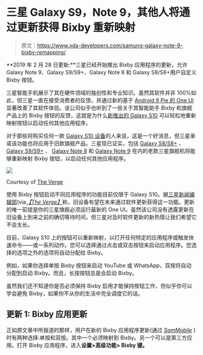 # 三星 Galaxy S9，Note 9，其他人将通过更新获得 Bixby 重新映射

> 原文：<https://www.xda-developers.com/samung-galaxy-note-9-bixby-remapping/>

**2019 年 2 月 28 日更新:**三星已经开始推出 Bixby 应用程序的更新，允许 Galaxy Note 9、Galaxy S9/S9+、Galaxy Note 8 和 Galaxy S8/S8+用户自定义 Bixby 按钮。

三星智能手机展示了其在硬件领域的独创性和专业知识。虽然其软件并非 100%如此，但三星一直在接受消费者的反馈，并通过新的基于 [Android 9 Pie 的 One UI](https://www.xda-developers.com/samsung-one-ui-review-android-pie-galaxy-s9-galaxy-note-9/) 显著改善了其软件体验。该公司似乎也听到了一些关于其智能助手 Bixby 和旗舰产品上的 Bixby 按钮的反馈，这就是为什么[新推出的 Galaxy S10](https://www.xda-developers.com/samsung-galaxy-s10-hands-on/) 可以轻松地重新映射按钮以启动任何其他应用程序。

对于那些将购买任何一款 [Galaxy S10 设备](https://www.xda-developers.com/samsung-galaxy-s10-s10-and-s10e-launch-with-the-snapdragon-855-ultrasonic-in-display-fingerprint-scanners-reverse-wireless-charging-and-a-whole-lot-more/)的人来说，这是一个好消息，但三星承诺该功能也将应用于旧款旗舰产品。三星现已证实，包括 [Galaxy S8/S8+](https://www.xda-developers.com/exynos-samsung-galaxy-s8s-one-ui-update-starts-rolling-out-in-europe/) 、 [Galaxy S9/S9+](https://www.xda-developers.com/samsung-galaxy-s9-one-ui-android-pie-sprint-verizon/) 、 [Galaxy Note 8](https://www.xda-developers.com/samsung-galaxy-note-8-one-ui-update-eastern-europe/) 和 [Galaxy Note 9](https://www.xda-developers.com/samsung-galaxy-note-9-one-ui-beta-android-pie/) 在内的老款三星旗舰机将能够重新映射 Bixby 按钮，以启动任何其他应用程序。

 <picture>![](img/28fadc8492d5d85cef4e8d67c57a4e88.png)</picture> 

Courtesy of [The Verge](https://www.theverge.com/2019/2/21/18235405/samsung-galaxy-phones-bixby-button-remapping-customization-feature)

使用 Bixby 按钮启动不同应用程序的功能目前仅限于 Galaxy S10。据[三星新闻编辑部](https://news.samsung.com/global/in-depth-look-4-more-powerful-more-personal-bixby-on-the-galaxy-s10)(via[*【The Verge】*](https://www.theverge.com/2019/2/21/18235405/samsung-galaxy-phones-bixby-button-remapping-customization-feature)称，旧设备有望在未来通过软件更新获得这一功能。更新的唯一前提是你的三星旗舰必须运行最新的 One UI。虽然该公司没有透露更新在旧设备上到来之前的确切等待时间，但三星对及时软件更新的新热情让我们希望它不会太长。

目前，Galaxy S10 上的按钮可以重新映射，以打开任何特定的应用程序或触发快速命令——或一系列动作。您可以选择通过点击或双击按钮来启动应用程序。您选择的选项之外的选项将自动分配给 Bixby。

例如，如果你选择单按 Bixby 按钮来启动 YouTube 或 WhatsApp，双按将自动分配到启动 Bixby。而且，长按按钮总是会启动 Bixby。

虽然我们还不知道你是否必须保持 Bixby 启用才能保持按钮工作，但似乎你可以学会避免 Bixby，如果你不从你的生活中完全调度它的话。

## 更新 1: Bixby 应用更新

正如原文章中所报道的那样，用户在新的 Bixby 应用程序更新(通过 [*SamMobile*](https://www.sammobile.com/2019/02/28/samsung-bixby-key-remapping-older-flagships/) )时有两种选择:单按和双按。其中一个必须映射到 Bixby。另一个可以是第三方应用。打开 Bixby 应用程序，进入**设置>高级功能> Bixby 键。**